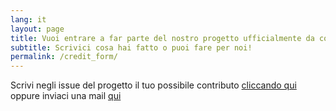 ```yaml
---
lang: it
layout: page
title: Vuoi entrare a far parte del nostro progetto ufficialmente da contributor?
subtitle: Scrivici cosa hai fatto o puoi fare per noi!
permalink: /credit_form/
---
```



Scrivi negli issue del progetto il tuo possibile contributo [cliccando qui](https://github.com/emergenzeHack/europehelp.info/issues) oppure inviaci una mail [qui](mailto:ukrainehelpit@gmail.com)
